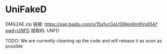 # UniFakeD

DMG2AE.zip
链接: https://pan.baidu.com/s/15a1ycGqUS9lkjnRm9Vx65A?pwd=UNFD 提取码: UNFD 

TODO:
We are currently cleaning up the code and will release it as soon as possible
